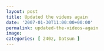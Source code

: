 ```yaml
---
layout: post
title: Updated the videos again
date: '2007-01-30T11:00:00+00:00'
permalink: updated-the-videos-again
image: 
categories: [ 240z, Datsun ]
---
```


